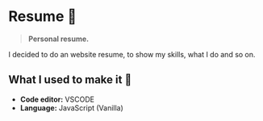 # Resume 📝
> **Personal resume.**

I decided to do an website resume, to show my skills, what I do and so on.

## What I used to make it 📑
- **Code editor:** VSCODE
- **Language:** JavaScript (Vanilla)
